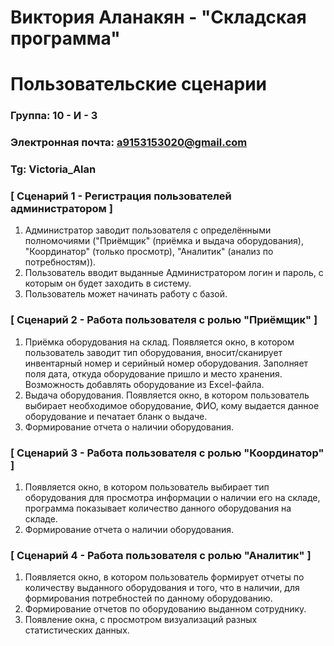 # Виктория Аланакян - "Складская программа"
# Пользовательские сценарии

### Группа: 10 - И - 3
### Электронная почта: a9153153020@gmail.com
### Tg: Victoria_Alan


### [ Сценарий 1 - Регистрация пользователей администратором ]

1. Администратор заводит пользователя с определёнными полномочиями ("Приёмщик" (приёмка и выдача оборудования), "Координатор" (только просмотр), "Аналитик" (анализ по потребностям)).
2. Пользователь вводит выданные Администратором логин и пароль, с которым он будет заходить в систему.
3. Пользователь может начинать работу с базой.

### [ Сценарий 2 - Работа пользователя с ролью "Приёмщик" ]

1. Приёмка оборудования на склад. Появляется окно, в котором пользователь заводит тип оборудования, вносит/сканирует инвентарный номер и серийный номер оборудования. Заполняет поля дата, откуда оборудование пришло и место хранения. Возможность добавлять оборудование из Exсel-файла.
2. Выдача оборудования. Появляется окно, в котором пользователь выбирает необходимое оборудование, ФИО, кому выдается данное оборудование и печатает бланк о выдаче.
3. Формирование отчета о наличии оборудования.

### [ Сценарий 3 - Работа пользователя с ролью "Координатор" ]

1. Появляется окно, в котором пользователь выбирает тип оборудования для просмотра информации о наличии его на складе, программа показывает количество данного оборудования на складе.
2. Формирование отчета о наличии оборудования.

### [ Сценарий 4 - Работа пользователя с ролью "Аналитик" ]

1. Появляется окно, в котором пользователь формирует отчеты по количеству выданного оборудования и того, что в наличии, для формирования потребностей по данному оборудованию.  
2. Формирование отчетов по оборудованию выданном сотруднику.
3. Появление окна, с просмотром визуализаций разных статистических данных.
